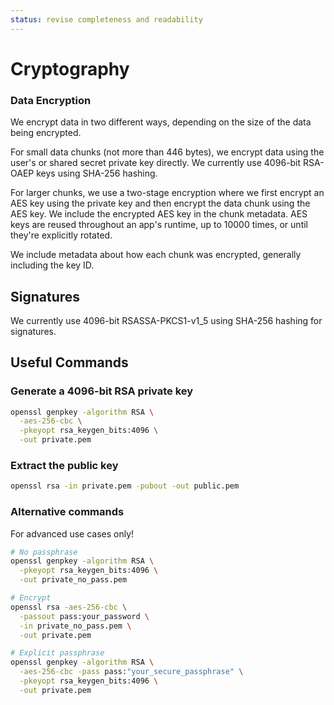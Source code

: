 ```yaml
---
status: revise completeness and readability
---
```

# Cryptography

### Data Encryption

We encrypt data in two different ways, depending on the size of the data being encrypted.

For small data chunks (not more than 446 bytes), we encrypt data using the user's or shared secret private key directly. We currently use 4096-bit RSA-OAEP keys using SHA-256 hashing.

For larger chunks, we use a two-stage encryption where we first encrypt an AES key using the private key and then encrypt the data chunk using the AES key. We include the encrypted AES key in the chunk metadata. AES keys are reused throughout an app's runtime, up to 10000 times, or until they're explicitly rotated.

We include metadata about how each chunk was encrypted, generally including the key ID.

## Signatures

We currently use 4096-bit RSASSA-PKCS1-v1_5 using SHA-256 hashing for signatures.

## Useful Commands
### Generate a 4096-bit RSA private key

```bash
openssl genpkey -algorithm RSA \
  -aes-256-cbc \
  -pkeyopt rsa_keygen_bits:4096 \
  -out private.pem
```

### Extract the public key

```bash
openssl rsa -in private.pem -pubout -out public.pem
```

### Alternative commands

For advanced use cases only!

```bash
# No passphrase
openssl genpkey -algorithm RSA \
  -pkeyopt rsa_keygen_bits:4096 \
  -out private_no_pass.pem

# Encrypt
openssl rsa -aes-256-cbc \
  -passout pass:your_password \
  -in private_no_pass.pem \
  -out private.pem

# Explicit passphrase
openssl genpkey -algorithm RSA \
  -aes-256-cbc -pass pass:"your_secure_passphrase" \
  -pkeyopt rsa_keygen_bits:4096 \
  -out private.pem
```

